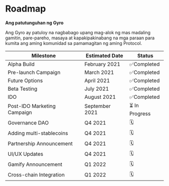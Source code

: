 # Roadmap

**Ang patutunguhan ng Gyro**

Ang Gyro ay patuloy na nagbabago upang mag-alok ng mas madaling gamitin, pare-pareho, masaya at kapakipakinabang na mga paraan para kumita ang aming komunidad sa pamamagitan ng aming Protocol.



| Milestone                   | Estimated Date | Status        |
| --------------------------- | -------------- | ------------- |
| Alpha Build                 | February 2021  | ✅Completed    |
| Pre-launch Campaign         | March 2021     | ✅Completed    |
| Future Options              | April 2021     | ✅Completed    |
| Beta Testing                | July 2021      | ✅Completed    |
| IDO                         | August 2021    | ✅Completed    |
| Post-IDO Marketing Campaign | September 2021 | ⏳ In Progress |
| Governance DAO              | Q4 2021        | 🗓            |
| Adding multi-stablecoins    | Q4 2021        | 🗓            |
| Partnership Announcement    | Q4 2021        | 🗓            |
| UI/UX Updates               | Q4 2021        | 🗓            |
| Gamify Announcement         | Q1 2022        | 🗓            |
| Cross-chain Integration     | Q1 2022        | 🗓            |

